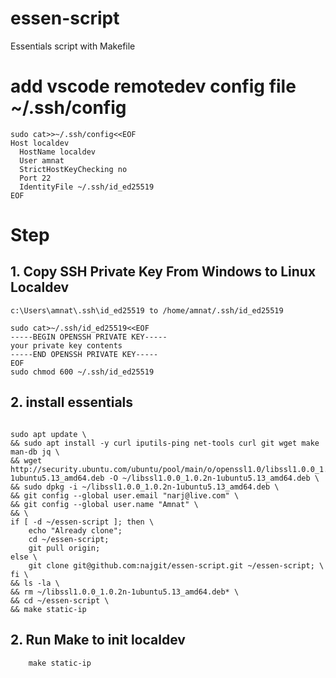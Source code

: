 # essen-script
Essentials script with Makefile

# add vscode remotedev config file ~/.ssh/config
```
sudo cat>>~/.ssh/config<<EOF
Host localdev
  HostName localdev
  User amnat
  StrictHostKeyChecking no
  Port 22
  IdentityFile ~/.ssh/id_ed25519
EOF
```

# Step
## 1. Copy SSH Private Key From Windows to Linux Localdev
```
c:\Users\amnat\.ssh\id_ed25519 to /home/amnat/.ssh/id_ed25519

sudo cat>~/.ssh/id_ed25519<<EOF
-----BEGIN OPENSSH PRIVATE KEY-----
your private key contents
-----END OPENSSH PRIVATE KEY-----
EOF
sudo chmod 600 ~/.ssh/id_ed25519
```
## 2. install essentials 
```

sudo apt update \
&& sudo apt install -y curl iputils-ping net-tools curl git wget make man-db jq \
&& wget http://security.ubuntu.com/ubuntu/pool/main/o/openssl1.0/libssl1.0.0_1.0.2n-1ubuntu5.13_amd64.deb -O ~/libssl1.0.0_1.0.2n-1ubuntu5.13_amd64.deb \
&& sudo dpkg -i ~/libssl1.0.0_1.0.2n-1ubuntu5.13_amd64.deb \
&& git config --global user.email "narj@live.com" \
&& git config --global user.name "Amnat" \
&& \
if [ -d ~/essen-script ]; then \
    echo "Already clone";
    cd ~/essen-script;
    git pull origin;
else \
    git clone git@github.com:najgit/essen-script.git ~/essen-script; \
fi \
&& ls -la \
&& rm ~/libssl1.0.0_1.0.2n-1ubuntu5.13_amd64.deb* \
&& cd ~/essen-script \
&& make static-ip
```
## 2. Run Make to init localdev
```
    make static-ip
```